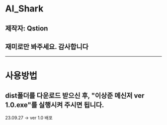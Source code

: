 # AI_Shark
## 제작자: Qstion
## 재미로만 봐주세요. 감사합니다
---
# 사용방법
dist폴더를 다운로드 받으신 후, "이상준 메신저 ver 1.0.exe"를 실행시켜 주시면 됩니다. 
---
23.09.27 -> ver 1.0 배포
